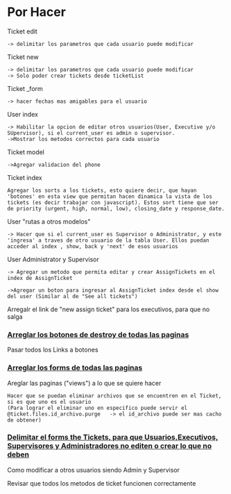# Por Hacer



Ticket edit 

    -> delimitar los parametros que cada usuario puede modificar

Ticket new 

    -> delimitar los parametros que cada usuario puede modificar
    -> Solo poder crear tickets desde ticketList

Ticket _form  

    -> hacer fechas mas amigables para el usuario

User index 

    -> Habilitar la opcion de editar otros usuarios(User, Executive y/o SUpervisor), si el current_user es admin o supervisor.
    ->Mostrar los metodos correctos para cada usuario

Ticket model

    ->Agregar validacion del phone

Ticket index

    Agregar los sorts a los tickets, esto quiere decir, que hayan 'botones' en esta view que permitan hacen dinamica la vista de los tickets (es decir trabajar con javascript). Estos sort tiene que ser de priority (urgent, high, normal, low), closing_date y response_date.

User "rutas a otros modelos"

    -> Hacer que si el current_user es Supervisor o Administrator, y este 'ingresa' a traves de otro usuario de la tabla User. Ellos puedan acceder al index , show, back y 'next' de esos usuarios

User Administrator y Supervisor

    -> Agregar un metodo que permita editar y crear AssignTickets en el index de AssignTicket

    ->Agregar un boton para ingresar al AssignTicket index desde el show del user (Similar al de "See all tickets")

Arregalr el link de "new assign ticket" para los executivos, para que no salga

### <ins>Arreglar los botones de destroy de todas las paginas</ins>

Pasar todos los Links a botones

### <ins>Arreglar los forms de todas las paginas</ins>

Areglar las paginas ("views") a lo que se quiere hacer

    Hacer que se puedan eliminar archivos que se encuentren en el Ticket, si es que uno es el usuario
    (Para lograr el eliminar uno en especifico puede servir el @ticket.files.id_archivo.purge   -> el id_archivo puede ser mas cacho de obtener)


### <ins>Delimitar el forms the Tickets, para que Usuarios,Executivos, Supervisores y Administradores no editen o crear lo que no deben</ins>

Como modificar a otros usuarios siendo Admin y Supervisor

Revisar que todos los metodos de ticket funcionen correctamente